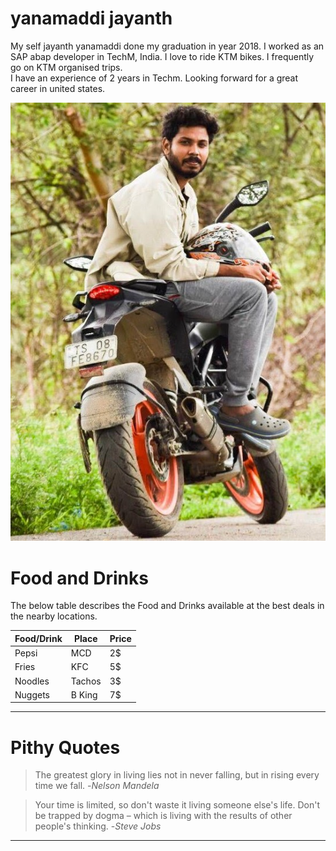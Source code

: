 # yanamaddi jayanth 
My self jayanth yanamaddi done my graduation in year 2018. I worked as an SAP abap developer in TechM, India. I love to ride KTM bikes. I frequently go on KTM organised trips.<br> I have an experience of 2 years in Techm. Looking forward for a great career in united states.


![ My Image](/jayanth.jpg?raw=true)

# Food and Drinks
The below table describes the Food and Drinks available at the best deals in the nearby locations.

| Food/Drink |   Place     |  Price  |
| ---------- |   -----     |  ------ |
|  Pepsi     |    MCD      |   2$    |
|  Fries     |    KFC      |   5$    |
|  Noodles   |    Tachos   |   3$    |
|  Nuggets   |    B King   |   7$    |

---

# Pithy Quotes

> The greatest glory in living lies not in never falling, but in rising every time we fall. -*Nelson Mandela*

> Your time is limited, so don't waste it living someone else's life. Don't be trapped by dogma – which is living with the results of other people's thinking. -*Steve Jobs*

---
